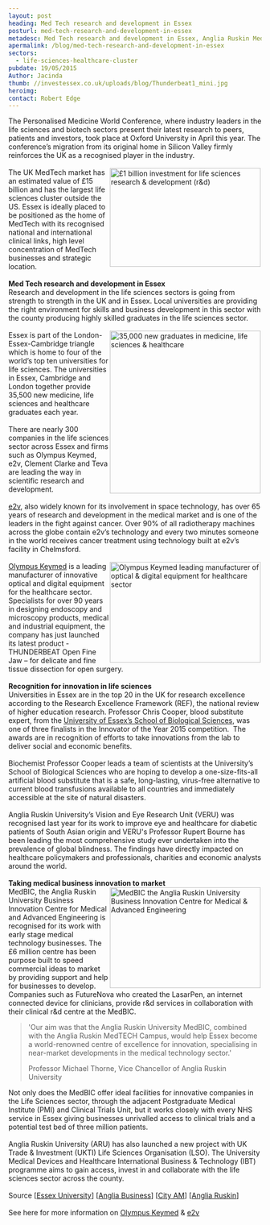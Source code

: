 ```yaml
---
layout: post
heading: Med Tech research and development in Essex
posturl: med-tech-research-and-development-in-essex
metadesc: Med Tech research and development in Essex, Anglia Ruskin MedTech, Anglia Ruskin University MedBIC, Anglia Ruskin Postgraduate Medical Institute (PMI), University of Essex, Olympus Keymed, e2v
apermalink: /blog/med-tech-research-and-development-in-essex
sectors:
  - life-sciences-healthcare-cluster 
pubdate: 19/05/2015
Author: Jacinda
thumb: //investessex.co.uk/uploads/blog/Thunderbeat1_mini.jpg
heroimg: 
contact: Robert Edge
---
```

<p>The Personalised Medicine World Conference, where industry leaders in the life sciences and biotech sectors present their latest research to peers, patients and investors, took place at Oxford University in April this year. The conference’s migration from its original home in Silicon Valley firmly reinforces the UK as a recognised player in the industry.<br/><br/><img alt='£1 billion investment for life sciences research &amp; development (r&amp;d)' src='http://www.investessex.co.uk/uploads/blog/1billion_public_investment_150dpi_300.png' style='float:right; height:196px; margin-left:2px; margin-right:2px; width:300px'/>The UK MedTech market has an estimated value of £15 billion and has the largest life sciences cluster outside the US. Essex is ideally placed to be positioned as the home of MedTech with its recognised national and international clinical links, high level concentration of MedTech businesses and strategic location.<br/><br/><strong>Med Tech research and development in Essex</strong><br/>Research and development in the life sciences sectors is going from strength to strength in the UK and in Essex. Local universities are providing the right environment for skills and business development in this sector with the county producing highly skilled graduates in the life sciences sector.<br/><br/><img alt='35,000 new graduates in medicine, life sciences &amp; healthcare' src='http://www.investessex.co.uk/uploads/blog/355000_grads_150dpi_300.png' style='float:right; height:323px; margin-left:2px; margin-right:2px; width:300px'/>Essex is part of the London-Essex-Cambridge triangle which is home to four of the world’s top ten universities for life sciences. The universities in Essex, Cambridge and London together provide 35,500 new medicine, life sciences and healthcare graduates each year.   <br/><br/>There are nearly 300 companies in the life sciences sector across Essex and firms such as Olympus Keymed, e2v, Clement Clarke and Teva are leading the way in scientific research and development.<br/><br/><a href='http://www.investessex.co.uk/studies/case-studies/e2v-technologies/' target='_blank'>e2v</a>, also widely known for its involvement in space technology, has over 65 years of research and development in the medical market and is one of the leaders in the fight against cancer. Over 90% of all radiotherapy machines across the globe contain e2v’s technology and every two minutes someone in the world receives cancer treatment using technology built at e2v’s facility in Chelmsford.<br/><br/><a href='http://www.investessex.co.uk/studies/case-studies/olympus-keymed/' target='_blank'><img alt='Olympus Keymed leading manufacturer of optical &amp; digital equipment for healthcare sector' src='http://www.investessex.co.uk/uploads/blog/Thunderbeat1_300.jpg' style='float:right; height:200px; margin-left:2px; margin-right:2px; width:300px'/>Olympus Keymed</a> is a leading manufacturer of innovative optical and digital equipment for the healthcare sector. Specialists for over 90 years in designing endoscopy and microscopy products, medical and industrial equipment, the company has just launched its latest product - THUNDERBEAT Open Fine Jaw – for delicate and fine tissue dissection for open surgery.<br/><br/><strong>Recognition for innovation in life sciences</strong><br/>Universities in Essex are in the top 20 in the UK for research excellence according to the Research Excellence Framework (REF), the national review of higher education research. Professor Chris Cooper, blood substitute expert, from the <a href='https://www.essex.ac.uk/bs/' target='_blank'>University of Essex’s School of Biological Sciences</a>, was one of three finalists in the Innovator of the Year 2015 competition.  The awards are in recognition of efforts to take innovations from the lab to deliver social and economic benefits.<br/><br/>Biochemist Professor Cooper leads a team of scientists at the University’s School of Biological Sciences who are hoping to develop a one-size-fits-all artificial blood substitute that is a safe, long-lasting, virus-free alternative to current blood transfusions available to all countries and immediately accessible at the site of natural disasters.<br/><br/>Anglia Ruskin University’s Vision and Eye Research Unit (VERU) was recognised last year for its work to improve eye and healthcare for diabetic patients of South Asian origin and VERU's Professor Rupert Bourne has been leading the most comprehensive study ever undertaken into the prevalence of global blindness. The findings have directly impacted on healthcare policymakers and professionals, charities and economic analysts around the world.<br/><br/><strong>Taking medical business innovation to market</strong><br/><img alt='MedBIC the Anglia Ruskin University Business Innovation Centre for Medical &amp; Advanced Engineering' src='http://www.investessex.co.uk/uploads/blog/Medbic1.jpg' style='float:right; height:200px; margin-left:2px; margin-right:2px; width:300px'/>MedBIC, the Anglia Ruskin University Business Innovation Centre for Medical and Advanced Engineering is recognised for its work with early stage medical technology businesses. The £6 million centre has been purpose built to speed commercial ideas to market by providing support and help for businesses to develop. Companies such as FutureNova who created the LasarPen, an internet connected device for clinicians, provide r&amp;d services in collaboration with their clinical r&amp;d centre at the MedBIC.</p><blockquote><p>'Our aim was that the Anglia Ruskin University MedBIC, combined with the Anglia Ruskin MedTECH Campus, would help Essex become a world-renowned centre of excellence for innovation, specialising in near-market developments in the medical technology sector.'</p><p>Professor Michael Thorne, Vice Chancellor of Anglia Ruskin University</p></blockquote><p>Not only does the MedBIC offer ideal facilities for innovative companies in the Life Sciences sector, through the adjacent Postgraduate Medical Institute (PMI) and Clinical Trials Unit, but it works closely with every NHS service in Essex giving businesses unrivalled access to clinical trials and a potential test bed of three million patients.<br/><br/>Anglia Ruskin University (ARU) has also launched a new project with UK Trade &amp; Investment (UKTI) Life Sciences Organisation (LSO). The University Medical Devices and Healthcare International Business &amp; Technology (IBT) programme aims to gain access, invest in and collaborate with the life sciences sector across the county.<br/><br/>Source [<a href='https://www.essex.ac.uk/news/event.aspx?e_id=7497' target='_blank'>Essex University</a>] [<a href='http://business.anglia.ac.uk/news.php/New-Medical-Business-Innovation-Centre-in-Essex-44/' target='_blank'>Anglia Business</a>] [<a href='http://www.cityam.com/214610/uk-biotech-can-match-us-if-we-end-investment-valley-death?utm_medium=Email&amp;utm_source=Email&amp;utm_campaign=150427_CMU' target='_blank'>City AM</a>] [<a href='http://ww2.anglia.ac.uk/ruskin/en/home/news/archive/anglia_ruskin_research_funding_doubled.html' target='_blank'>Anglia Ruskin</a>]<br/><br/>See here for more information on <a href='http://www.investessex.co.uk/studies/case-studies/olympus-keymed/' target='_blank'>Olympus Keymed</a> &amp; <a href='http://www.investessex.co.uk/studies/case-studies/e2v-technologies/' target='_blank'>e2v</a></p>